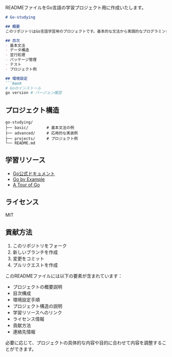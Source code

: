 READMEファイルをGo言語の学習プロジェクト用に作成いたします。

```markdown:README.md
# Go-studying

## 概要
このリポジトリはGo言語学習用のプロジェクトです。基本的な文法から実践的なプログラミングまでの学習過程を記録しています。

## 目次
- 基本文法
- データ構造
- 並行処理
- パッケージ管理
- テスト
- プロジェクト例

## 環境設定
```bash
# Goのインストール
go version # バージョン確認
```

## プロジェクト構造
```
go-studying/
├── basic/        # 基本文法の例
├── advanced/     # 応用的な実装例
├── projects/     # プロジェクト例
└── README.md
```

## 学習リソース
- [Go公式ドキュメント](https://golang.org/doc/)
- [Go by Example](https://gobyexample.com/)
- [A Tour of Go](https://tour.golang.org/)

## ライセンス
MIT

## 貢献方法
1. このリポジトリをフォーク
2. 新しいブランチを作成
3. 変更をコミット
4. プルリクエストを作成

このREADMEファイルには以下の要素が含まれています：

- プロジェクトの概要説明
- 目次構成
- 環境設定手順
- プロジェクト構造の説明
- 学習リソースへのリンク
- ライセンス情報
- 貢献方法
- 連絡先情報

必要に応じて、プロジェクトの具体的な内容や目的に合わせて内容を調整することができます。